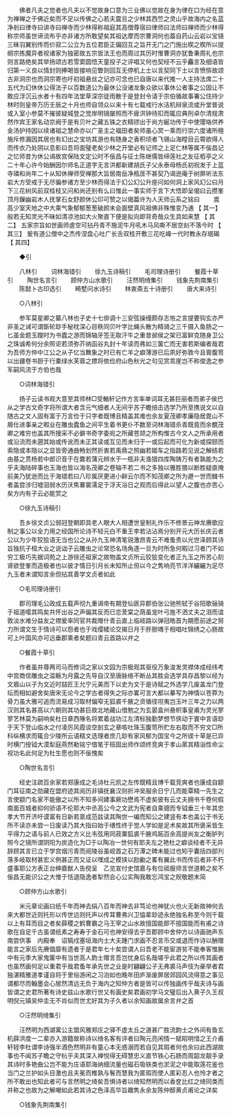 <!-- { "loadSidebar": true } -->
　　佛者凡夫之觉者也凡夫以不觉故身口意为三业佛以觉故在身为律在口为经在意为禅禅之于佛近矣而不足以传佛之心若夫震旦之少林其西竺之灵山乎故海内之名蓝净剎曰律寺曰讲寺曰禅寺而少林得称祖庭其高僧尊宿曰律师曰法师曰禅师而少林得称宗师虽世谛流布乎亦非诸方所敢望矣其祖达摩而宗曹洞何也葢自药山云岩以宝镜三昧羽翼别传而价寂二公立为五位君臣正偏回互之旨开无门之门施出楔之楔所以提纲宗拣魔异者视诸家为独密故五宗皆法王也而周过其历时惟曹洞亦犹鲁秉周礼也宗则言路绝矣其举扬颂古若雪窦圆悟天童投子之评唱又何也契经不云乎麤言及细语皆归第一义良以情封则捧喝皆接响见瞥则回互无停机上士以言契同下士以言愤悱故颂古非洞宗也而洞宗寄也吁初祖悬丝之记亦可念也已自唐以来代推一人主持法席二十五代为幻休休公得法子以百数道公为最休公没诸龙象众欲以事休公者事之公固让不敢应浮沉云水者十有四年法堂草深宗徒雨散于是登封令请于宗伯循故事署公住持少林时则皇帝万历壬辰之十月也师自领众以来十有七载戒行水洁机辩泉流或升堂普说或入室小参莫不摧彼疑城登之觉岸明镜屡照而不疲洪钟待扣而辄应典刑卓尔清规肃然作宾王家名动京阙于是有贝叶之藏五铢之衣精镠出于尚方綖功传于中使璎珞供养金汤护持因以续诸祖之慧命亦以广圣主之福田者矣师虽心冥一乘而行崇六度诸所檀施斥修漏因其居也有幻出之宝坊其游也有随身之香积顷者飞锡山海瞠目云霄欲得人而传衣乃处阴以息影曰吾将面璧老矣少林之开堂必有记师之上足仁林等属不佞昌记之忆师昔为休公谒故宫保陆文定公时不佞昌与征士陈继儒皆缔莲社之友征栢亭之义二十年心许今始酬因尔师名正道字无言洪都新建胡氏子父永泰母杨氏初祝发于上蓝寺璘和尚年二十从知休禅师受禅那大旨居南岳净瓶厓不甚契乃谒逊庵于树屏听法东岩大方受戒于无尽徧参诸方至少林而得法于幻公幻公升座问如何洞上家风幻公曰月下三花树风前双桂枝又问和尚还别有么曰惟此一事实师于言下大悟即呈偈曰云攒峯顶月鏁幽岩木人抚掌石女舒颜休公印可赞之以偈葢许为人天师云系之铭曰 
　　嵩高少室天地之中大乘气象郁郁葱葱破颜末会面壁真风祖佛非殊惟变乃通 【 其一】 般若无知灵光不昧如清凉池如大火聚直下便是拟向即背奇哉众生具如来慧 【 其二】 五家宗旨如世画师虗空可拈丹青不施泥牛月吼木马风嘶不居空刦不落今时 【 其三】 爰有道公僧中之杰传涅盘心吐广长舌双桂开敷三花吃嵲一代时教永存珉碣 【 其四】 

　　◆引 

　　八林引 
　　词林海错引 
　　徐九玉诗稿引 
　　毛司理诗册引 
　　餐霞十草引 
　　陶世名言引 
　　顾仲方山水歌引 
　　汪然明绮集引 
　　钱象先荆南集引 
　　陈懿卜古印选引 
　　畸墅问水诗引 
　　林衷斋五十诗册引 
　　唐大来诗引 

　　○八林引 

　　参军莫星卿之纂八林也子史十七俳调十三安弦操缦颇存志恠之言提要钩玄亦严非圣之诫可谓斲轮玅手秘枕深心目秩同贝叶字比蝇头散为精骑之三千摄入鱼肠之一匕虽金题玉躞时为书蠹之游而锦轴牙签无取汗牛之重昔邺侯之架已富鲜克随身卫公之珠诚希何分余照讵若须弥芥纳函谷丸封十年读而弗如三箧亡而无害若斯编者哉君为吾师方仲中江公之从子忆当舞象之时已有亡羊之癖薄游已后夙好弥敦今且膏腹笥以出疆卷书厨于行橐绿水芙蓉之摽将依俭府山色秋光之句见赏乖崖岂不称俊逸之参军嗣风流于方伯也哉 

　　○词林海错引 

　　扬子云读书观大意至其师林□受輶轩记作方言率单词耳无甚巨丽者而弟子侯巴从之学古文奇字将所谓大者含元气细者人无间乎苏子瞻掊击选学乃所至携说文以自随古之文人固有富于万言俭于只字者既博且精盖其难也余友夏茂卿孝廉隐居毘山不屑仕进事亲之暇业在雕虫蠹鱼之间平生着书更仆不数至词林海错杀青既竟而余覩茂卿之难穷也盖其所搜采不必僻书奇字委宛之所藏苍颉之所构惟古今文人之所承用者或沿流而未遡其始或传讹而未正其读或互见而未归于一或后起而可化为新或探颐而索隐或本隐以之显皆旁通曲畅划然折衷若禹鼎之照幽若姬车之指路若见说之解结若由基之贯杨若中郎识音于在爨若蒲元辨水于一瓶非夫渔猎四库陶铸万有者孰能为之乎夫海陆碎事也玉海也皆以海名茂卿之卷轴不若二书之多独以雅胜猥以断胜疑直掩前美乃犹逊而比于海错若曰八珍属厌更进小鲜云尔而不知茂卿之所为遯一世而雠书者盖尝涉归墟洄弱水历沃焦褰裳濡足于浮天浴日之观而后得此以望人之腹也亦苦心矣方内有子云必能赏之 

　　○徐九玉诗稿引 

　　吾乡徐文贞公弱冠登朝即具老人眼大人相遭世皇制礼作乐不修景云神龙赓歌应制之事公以全力用之经国所论诗不轻元白不重王李若沾沾焉分别开元大历长庆云者公以为少年狡狯语无当也公之从孙九玉神清笔锐激昂青云不难蚤贵以光世泽顾其诗旨独抗子桓大业之说诎子云雕虫之论常恐名场角逐一旦为时所急何暇过习者门不如穷工极巧先据词苑之上游徐还祖家之故物盖文贞所云狡狯变化者正九玉之所苦心刻肾欲登峯而造极者也以彼才情日引月长未知所止但以今之隽响亮节洋洋纚纚为足尽九玉者未谓知言余但拈其善学文贞者如此 

　　○毛司理诗册引 

　　郡司理毛公政成五载声彻九重谒帝有期登仙匪异郡伯张公驰熊轼于谷阳歌骊骑于祖道嘤其鸣矣共怀出谷之声偏其反而已恋茇棠之荫虽宠叶弓旌不洒丈夫之泪而谊敦淡水难分益友之襟爰率同官共裁赠什青云直上临岐路以弹冠皓首为期愿前途之努力所谓文生于情诗可以怨者也于戏缨緌论交揭日月于肝胆喁于相唱吐锦绣之心肠故可上叶国风亦可远垂郡乘者矣题曰青云首路以弁之 

　　○餐霞十草引 

　　作者虽并尊两司马而修词之家以文园为宗极观其驱役万象浚发灵襟体成经纬考中宫商信雕虫之滥觞为月露之先导自汉至唐脉络不断丛其胜会选学具存昌黎以经为文眉山以子为文近时喆匠王允宁元美而下以史为文于是诗赋之外选学几废盖龙门登坛而相如避舍矣唐宋无论今之学古者得失之际亦畧可言大都以摹写为神情以苍莽为骨力虽大雅可追而流易成习取材偏窄无狐裘千腋之资循径坦夷岂玉叶三年之力以两汉则其名甚高以六朝则其功甚巨故北地藏山借勉之为玄晏盒州悬帜事皇甫为灵光寥寥艺林莫为嗣响矣杜日章西陲名将累着战功江左清标独勤梦想节侠动于寰中言语玅于天下登山临水之付凌厉风霞谈空剖玄之章咳吐珠玉腹笥所贮左右取而不穷文□所科纵横求而辄合少陵所云语精文选理者庶几玅有家风郁为国宝今之所锲十草是已异时横门授钺大漠犁庭燕然勒铭宁借笔于班固出师作颂终竞爽于孝山苐其精诣性命尘视功名此何足为杜生愿也则不佞愧矣 

　　○陶世名言引 

　　经史注疏百余家若郑康成之毛诗杜元凯之左传既精且博千载竞爽者也康成自颛门耳征南之勋藏在盟府迹其阅历非镇抚襄汉则折冲吴服余日宁几而能覃精一先生之言使颛门名家不能傲之以所不知多间建事厥功懋焉不虚矣彼有云丈夫拥书千卷何假南面百城者抑何骄语不伦耶大中丞高公今之文武为宪者自乘骢而专钺垂三十年其忠孝大节开济吁谟富有日新若禀成范兹读其陶世一编而知公之建竖有本也盖公于书无所不读亦未尝一日废读乃其大指曰始于缮性终于觉人学如是足术矣故其所褒采皆生平得力之语与前人已效之方义比韦弦用同菽粟狐裘千腋鸡跖百余高提尚友之衡胪列照今之镜所谓阴阳为炭造化为□于以陶冶一世何有耶夫左之艳杜之癖谈经者不无异辞顾其言已立于学宫烟污青而阅陵谷虽岘首之石万潭之碑未能过也矧乎囊括四部刋落多岐取材甚宏义例甚正而又证以嘿成之模挟以劻勷之畧有翼此书而传后者非不朽盛事耶公方表正台绅嘉猷人告傥呈　乙览宣付史馆嘉与有位祗服师言世道赖之矣不佞昌无能识公之大惟于恬退隐逸者犁然会心公实陶我敢忘鸿宝之贶敬题末简 

　　○顾仲方山水歌引 

　　米元章论画曰纸千年而神去绢八百年而神去非笃论也神犹火也火无新故神何去来大都世近则托形以传世远则托声以传耳曹弗兴卫恊辈玅迹永绝独名称至今则千载以上有耳而目之者矣薛稷之鹤曹霸之马王宰之山水故擅国能即不擅国能而有甫之诗歌在自足千古虽谓纸素之寿寿于金石可也神安得去乎吾郡顾中舍仲方以诗画驰声东南尝供事　内殿奉　诏犒戍塞垣海内士大夫踵门求画不忍言币交或退而作诗以酬赠能言之家后先赓倡靡有遗者于是君年七十矣尝谓人曰吾老不能宦游贫不能奉客惟腕中有元季大家鬼箧中有当世高人韵士赠言吾岂忧身后名哉嗟乎此君之所以传其画者也虽然画何足以重君乎哉君蚤年承先世之业是时翩翩公子无弗裘马声伎为豪举者君独湛精雅道孝谨自将于里俗游闲之习泊如也晚年田庐渐废屏居郊园风流得意之事见谓都尽而翰墨会心居然清远无负于海内之知仲方者是皆可以传独画传乎哉夫诗与画皆谓之史君所著有诗史兹山水歌行世又有画史矣君画初学马文璧后出入黄子久王叔明倪元镇吴仲圭无不肖似而世尤好其为子久者以余知画故属余言弁之首 

　　○汪然明绮集引 

　　汪然明为西湖寓公主盟风雅郑庄之驿不虚太丘之道甚广胜流韵士之外间有鱼玄机薛洪度一二辈亦入游籍故称诗以绮名客有评者曰陶元亮闲情一赋昭明惜之王介甫轩轾李杜谓李诗强半酒色然明非有童心本无惑溺而若自见其瑕者何也余曰此西湖故事也不闻苏子瞻之守杭乎夫其深入禅悦得无碍慧忠义直节铁心石肠而周韶龙靓手录其诗时多艳曲公岂不能为庄语耶海纳细流量也磁石吸铁类也淤泥之中能取莲花鉴也当门之兰护如头目激也且夫冕而椎孰与鬌而慧我为匿瑕而使人匿彩忍人也怜才者之所不敢出也知此者可与言然明之绮矣吾惧诗者以绮知然明而以香奁比红之绮同类而并称之也故为之解嘲如此若其诗之色泽高华旨趣隽永余友陈仲醇黄贞甫论之详矣 

　　○钱象先荆南集引 

